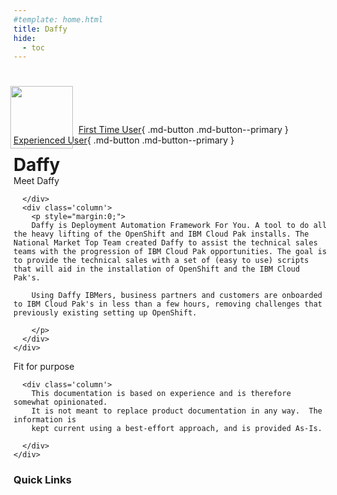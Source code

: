 ```yaml
---
#template: home.html
title: Daffy
hide:
  - toc
---
```

<img src='../images/ducks.png'
     style="width:100px;height:100px;position:relative; right:5px; top:25px;"/>
[First Time User](openshift/index.md){ .md-button .md-button--primary }
[Experienced User](cloud-paks/cp4data/installation/index.md){ .md-button .md-button--primary }


<style>
  [dir="ltr"] .md-sidebar--primary:not([hidden]) ~ .md-content > .md-content__inner { margin-left: 0;}

  :root >* {
    --md-default-bg-color: #161616; /* background */
    --md-primary-bg-color: #fff; /* Title bar text */
    --md-typeset-a-color: #aaa; /* Additional header text */
    --md-typeset-color: #fff; /* nav text normal */
    --md-accent-fg-color: #392fa4; /* text hover + highlight*/
    --md-default-fg-color--lighter: #33f; /* Nav scroll bar */
    --md-primary-bg-color--light: #fff; /* Search bar text */
    --md-default-fg-color: #fff; /* Search result box section header */
    --md-default-fg-color--light: #eee; /* Search box result text */

  }

  div.md-source-file {color: black; margin-left: 1rem;}
</style>
<div class="home-hero" style="margin:0 !!important">
  <div class="home-hero-text">
    <h1 style="display: inline">Daffy</h1>

  </div>

  <div class="home-hero-image"></div>

  <div class=home-description>
    <div class='row'>
      <div class='column'>
        Meet Daffy

      </div>
      <div class='column'>
        <p style="margin:0;">
        Daffy is Deployment Automation Framework For You. A tool to do all the heavy lifting of the OpenShift and IBM Cloud Pak installs. The National Market Top Team created Daffy to assist the technical sales teams with the progression of IBM Cloud Pak opportunities. The goal is to provide the technical sales with a set of (easy to use) scripts that will aid in the installation of OpenShift and the IBM Cloud Pak's.

        Using Daffy IBMers, business partners and customers are onboarded to IBM Cloud Pak's in less than a few hours, removing challenges that previously existing setting up OpenShift.

        </p>
      </div>
    </div>
  </div>


  <div class='home-purpose'>
    <div class='row'>
      <div class='column'>
        Fit for purpose
      </div>

      <div class='column'>
        This documentation is based on experience and is therefore somewhat opinionated.
        It is not meant to replace product documentation in any way.  The information is
        kept current using a best-effort approach, and is provided As-Is.

      </div>
    </div>
  </div>

</div>

<div class="dave-page" markdown='block'>

### Quick Links



</div>
